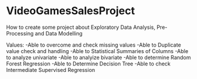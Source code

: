 # VideoGamesSalesProject
How to create some project about Exploratory Data Analysis, Pre-Processing and Data Modelling

Values: 
-Able to overcome and check missing values 
-Able to Duplicate value check and handling 
-Able to Statistical Summaries of Columns 
-Able to analyze univariate 
-Able to analyize bivariate
-Able to determine Random Forest Regression
-Able to Determine Decision Tree
-Able to check Intermediate Supervised Regression

